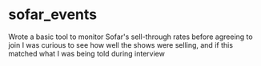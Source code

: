 # sofar_events
Wrote a basic tool to monitor Sofar's sell-through rates before agreeing to join
I was curious to see how well the shows were selling, and if this matched what I was being told during interview
